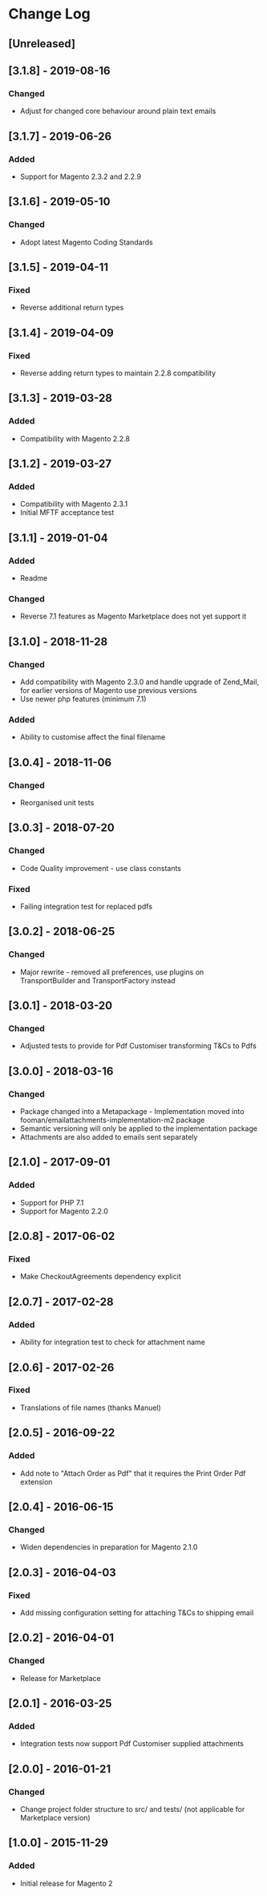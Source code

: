 # Change Log

## [Unreleased]

## [3.1.8] - 2019-08-16
### Changed
- Adjust for changed core behaviour around plain text emails

## [3.1.7] - 2019-06-26
### Added
- Support for Magento 2.3.2 and 2.2.9

## [3.1.6] - 2019-05-10
### Changed
- Adopt latest Magento Coding Standards

## [3.1.5] - 2019-04-11
### Fixed
- Reverse additional return types

## [3.1.4] - 2019-04-09
### Fixed
- Reverse adding return types to maintain 2.2.8 compatibility

## [3.1.3] - 2019-03-28
### Added
- Compatibility with Magento 2.2.8

## [3.1.2] - 2019-03-27
### Added
- Compatibility with Magento 2.3.1
- Initial MFTF acceptance test

## [3.1.1] - 2019-01-04
### Added
- Readme
### Changed
- Reverse 7.1 features as Magento Marketplace does not yet support it

## [3.1.0] - 2018-11-28
### Changed
- Add compatibility with Magento 2.3.0 and handle upgrade of Zend_Mail, for earlier versions of Magento use
previous versions
- Use newer php features (minimum 7.1)
### Added
- Ability to customise affect the final filename

## [3.0.4] - 2018-11-06
### Changed
- Reorganised unit tests

## [3.0.3] - 2018-07-20
### Changed
- Code Quality improvement - use class constants
### Fixed
- Failing integration test for replaced pdfs

## [3.0.2] - 2018-06-25
### Changed
- Major rewrite - removed all preferences, use plugins on TransportBuilder and TransportFactory instead

## [3.0.1] - 2018-03-20
### Changed
- Adjusted tests to provide for Pdf Customiser transforming T&Cs to Pdfs

## [3.0.0] - 2018-03-16
### Changed
- Package changed into a Metapackage - Implementation moved into fooman/emailattachments-implementation-m2 package
- Semantic versioning will only be applied to the implementation package
- Attachments are also added to emails sent separately

## [2.1.0] - 2017-09-01
### Added
- Support for PHP 7.1
- Support for Magento 2.2.0

## [2.0.8] - 2017-06-02
### Fixed
- Make CheckoutAgreements dependency explicit

## [2.0.7] - 2017-02-28
### Added
- Ability for integration test to check for attachment name

## [2.0.6] - 2017-02-26
### Fixed
- Translations of file names (thanks Manuel)

## [2.0.5] - 2016-09-22
### Added
- Add note to "Attach Order as Pdf" that it requires the Print Order Pdf extension

## [2.0.4] - 2016-06-15
### Changed
- Widen dependencies in preparation for Magento 2.1.0

## [2.0.3] - 2016-04-03
### Fixed
- Add missing configuration setting for attaching T&Cs to shipping email

## [2.0.2] - 2016-04-01
### Changed
- Release for Marketplace

## [2.0.1] - 2016-03-25
### Added
- Integration tests now support Pdf Customiser supplied attachments

## [2.0.0] - 2016-01-21
### Changed
- Change project folder structure to src/ and tests/ (not applicable for Marketplace version)

## [1.0.0] - 2015-11-29
### Added
- Initial release for Magento 2
